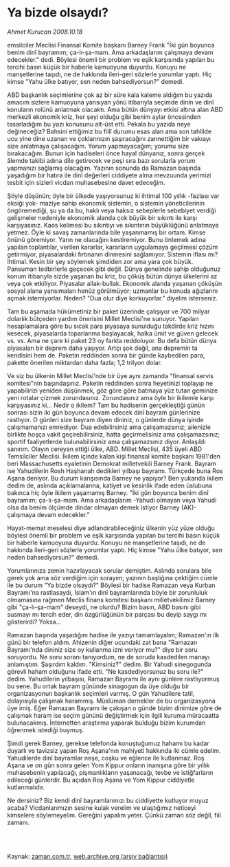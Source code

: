 # Ya bizde olsaydı?

*Ahmet Kurucan 2008.10.18*

<td class="columnist-detail">
<p>emsilciler Meclisi Finansal Komite başkanı Barney Frank "İki gün boyunca benim dinî bayramım; ça-lı-şa-mam. Ama arkadaşlarım  çalışmaya devam edecekler." dedi. Böylesi önemli bir problem ve eşik karşısında yapılan bu tercihi basın küçük bir haberle kamuoyuna duyurdu. Konuyu ne manşetlerine taşıdı, ne de hakkında ileri-geri sözlerle yorumlar yaptı. Hiç kimse "Yahu ülke batıyor, sen neden bahsediyorsun?" demedi.</p>
<p>
<div id="haberMetinDiv">
<p>ABD başkanlık seçimlerine çok az bir süre kala kaleme aldığım bu yazıda amacım sizlere kamuoyuna yansıyan yönü itibarıyla seçimde dinin ve dinî konuların rolünü anlatmak olacaktı. Ama bütün dünyayı etkisi altına alan ABD merkezli ekonomik kriz, her şeyi olduğu gibi benim aylar öncesinden tasarladığım bu yazı konusunu alt-üst etti. Pekala bu yazıda neye değineceğiz? Bahsini ettiğimiz bu fiilî durumu esas alan ama son tahlilde ucu yine dine uzanan ve çoklarınızın şaşıracağını zannettiğim bir vakıayı size anlatmaya çalışacağım. Yorum yapmayacağım; yorumu size bırakacağım. Bunun için hadiseleri önce hayal dünyanız, sonra gerçek âlemde takibi adına dile getirecek ve peşi sıra bazı sorularla yorum yapmanızı sağlamış olacağım. Yazının sonunda da Ramazan başında yaşadığım bir hatıra ile dinî değerleri ciddiyete alma mevzuunda yerimizi tesbit için sizleri vicdan muhasebesine davet edeceğim.
<p> Şöyle düşünün; öyle bir ülkede yaşıyorsunuz ki ihtimal 100 yıllık -fazlası var eksiği yok- maziye sahip ekonomik sistemin, o sistemin yöneticilerinin öngöremediği, şu ya da bu, haklı veya haksız sebeplerle sebebiyet verdiği gelişmeler nedeniyle ekonomik alanda çok büyük bir sıkıntı ile karşı karşıyasınız. Kaos kelimesi bu sıkıntıyı ve sıkıntının büyüklüğünü anlatmaya yetmez. Öyle ki savaş zamanlarında bile yaşanmamış bir ortam. Kimse önünü göremiyor. Yarın ne olacağını kestiremiyor. Bunu önlemek adına yapılan toplantılar, verilen kararlar, kararların uygulamaya geçilmesi çözüm getirmiyor, piyasalardaki fırtınanın dinmesini sağlamıyor. Sistemin iflası mı? İhtimal. Kesin bir şey söylemek şimdiden zor ama yara çok büyük. Pansuman tedbirlerle geçecek gibi değil. Dünya genelinde sahip olduğunuz konum itibarıyla sizde yaşanan bu kriz, bu çöküş bütün dünya ülkelerini az veya çok etkiliyor. Piyasalar allak-bullak. Ekonomik alanda yaşanan çöküşün sosyal alana yansımaları henüz görülmüyor; uzmanlar bu konuda ağızlarını açmak istemiyorlar. Neden? "Dua olur diye korkuyorlar." diyelim isterseniz. 
<p> Tam bu aşamada hükümetiniz bir paket üzerinde çalışıyor ve 700 milyar dolarlık bütçeden yardım önerisini Millet Meclisi'ne sunuyor. Yapılan hesaplamalara göre bu sıcak para piyasaya sunulduğu takdirde kriz hızını kesecek, piyasalarda toparlanma başlayacak, halka ümit ve güven gelecek vs. vs. Ama ne çare ki paket 23 oy farkla reddoluyor. Bu defa bütün dünya piyasaları bir deprem daha yaşıyor. Artçı şok değil, ana depremin ta kendisini hem de. Paketin reddinden sonra bir günde kaybedilen para, pakette önerilen miktardan daha fazla; 1,2 trilyon dolar.
<p> Ve siz bu ülkenin Millet Meclisi'nde bir üye aynı zamanda "finansal servis komitesi"nin başındaşınız. Paketin reddinden sonra heyetinizi toplayıp ne yapabilirizi yeniden düşünmek, göz göre göre batmaya yüz tutan geminize yeni rotalar çizmek zorundasınız. Zorundasınız ama öyle bir ikilemle karşı karşıyasınız ki... Nedir o ikilem? Tam bu hadisenin gerçekleştiği günün sonrası sizin iki gün boyunca devam edecek dinî bayram günlerinize rastlıyor. O günleri size bayram diyen dininiz, o günlerde dünya işinde çalışmamanızı emrediyor. Dua edebilirsiniz ama çalışamazsınız; ailenizle birlikte hoşça vakit geçirebilirsiniz, hatta geçirmelisiniz ama çalışamazsınız; sportif faaliyetlerde bulunabilirsiniz ama çalışamazsınız diyor. Anlaşıldı sanırım. Olayın cereyan ettiği ülke, ABD. Millet Meclisi, 435 üyeli ABD Temsilciler Meclisi. İkilem içinde kalan kişi finansal komite başkanı 1981'den beri Massachusetts eyaletinin Demokrat milletvekili Barney Frank. Bayram ise Yahudilerin Rosh Haşhanah dedikleri yılbaşı bayramı. Türkçede buna Ros Aşana deniyor. Bu durum karışısında Barney ne yapıyor? Ben yukarıda ikilem dedim de, aslında açıklamalarına, katiyet ve kesinlik ifade eden üslubuna bakınca hiç öyle ikilem yaşamamış Barney. "İki gün boyunca benim dinî bayramım; ça-lı-şa-mam. Ama arkadaşlarım -Yahudi olmayan veya Yahudi olsa da benim ölçümde dindar olmayan demek istiyor Barney (AK)- çalışmaya devam edecekler."
<p> Hayat-memat meselesi diye adlandırabileceğiniz ülkenin yüz yüze olduğu böylesi önemli bir problem ve eşik karşısında yapılan bu tercihi basın küçük bir haberle kamuoyuna duyurdu. Konuyu ne manşetlerine taşıdı, ne de hakkında ileri-geri sözlerle yorumlar yaptı. Hiç kimse "Yahu ülke batıyor, sen neden bahsediyorsun?" demedi.
<p>Yorumlarınıza zemin hazırlayacak sorular demiştim. Aslında sorulara bile gerek yok ama söz verdiğim için sorayım; yazının başlığına çektiğim cümle ile bu durum "Ya bizde olsaydı?" Böylesi bir hadise Ramazan veya Kurban Bayramı'na rastlasaydı, İslam'ın dinî bayramlarında böyle bir zorunluluk olmamasına rağmen Meclis finans komitesi başkanı milletvekilimiz Barney gibi "ça-lı-şa-mam" deseydi, ne olurdu? Bizim basın, ABD basını gibi susmayı mı tercih eder, din özgürlüğünün bir parçası bu deyip saygı mı gösterirdi? Yoksa...
<p> Ramazan başında yaşadığım hadise ile yazıyı tamamlayalım; Ramazan'ın ilk günü bir telefon aldım. Ahizenin diğer ucundaki zat bana "Ramazan Bayramı'nda dininiz size oy kullanma izni veriyor mu?" diye bir soru soruyordu. Ne soru soranı tanıyordum, ne de soruda kasdedilen manayı anlamıştım. Şaşırdım kaldım. "Kimsiniz?" dedim. Bir Yahudi sinegogunda görevli haham olduğunu ifade etti. "Ne kasdediyorsunuz bu soru ile?" dedim. Yahudilerin yılbaşısı, Ramazan Bayramı ile aynı günlere rastlıyormuş bu sene. Bu ortak bayram gününde sinagogun da üye olduğu bir organizasyonun başkanlık seçimleri varmış. O gün Yahudilere tatil, dolayısıyla çalışmak harammış. Müslüman dernekler de bu organizasyona üye imiş. Eğer Ramazan Bayramı ile çakışan o günde bizim dinimize göre de çalışmak haram ise seçim gününü değiştirmek için ilgili kuruma müracaatta bulunacakmış. İnternetten araştırma yaparak bulduğu bizim kurumdan öğrenmek istediği buymuş.
<p> Şimdi gerek Barney, gerekse telefonda konuştuğumuz hahamı bu kadar duyarlı ve tavizsiz yapan Roş Aşana'nın mahiyeti hakkında iki cümle edelim. Yahudilerde dinî bayramlar neşe, coşku ve eğlence ile kutlanmaz. Roş Aşana ve on gün sonra gelen Yom Kippur onların inanışına göre bir yıllık muhasebenin yapılacağı, pişmanlıkların yaşanacağı, tevbe ve istiğfarların edileceği günlerdir. Bu açıdan Roş Aşana ve Yom Kippur ciddiyetle kutlanmalıdır.
<p> Ne dersiniz? Biz kendi dinî bayramlarımızı bu ciddiyette kutluyor muyuz acaba? Vicdanlarımızın sesine kulak verelim ve ulaştığımız neticeyi kimselere söylemeyelim. Gereğini yapalım yeter. Çünkü zaman söz değil, fiil zamanı.
<p></p></p></p></p></p></p></p></p></p></p></div>
</p>


<p><br>
		 </br></p></td>

Kaynak: [zaman.com.tr](http://zaman.com.tr/yazar.do?yazino=750648), [web.archive.org (arşiv bağlantısı)](http://web.archive.org/web/20120307035044/http://www.zaman.com.tr:80/yazar.do?yazino=750648)
